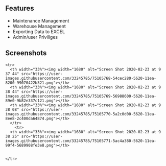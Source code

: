 ## Features
* Maintenance Management
* Warehouse Management
* Exporting Data to EXCEL
* Admin/user Priviliges

## Screenshots
<table width="100%">
	
	
	




	
	
	
	<tr>
	  <th width="33%"><img width="1680" alt="Screen Shot 2020-02-23 at 9 37 44" src="https://user-images.githubusercontent.com/33245785/75105768-54cec280-5620-11ea-8200-99070422b321.png"></th>
	  <th width="33%"><img width="1680" alt="Screen Shot 2020-02-23 at 9 38 44" src="https://user-images.githubusercontent.com/33245785/75105769-56988600-5620-11ea-89e0-9b82e337c121.png"></th>
	  <th width="33%"><img width="1680" alt="Screen Shot 2020-02-23 at 9 38 08" src="https://user-images.githubusercontent.com/33245785/75105770-5a2c0d00-5620-11ea-8ee8-2c400da64874.png"></th>
	  </tr>
		<tr>
	  <th width="33%"><img width="1680" alt="Screen Shot 2020-02-23 at 9 38 25" src="https://user-images.githubusercontent.com/33245785/75105771-5ac4a380-5620-11ea-99f4-5689908fe3e8.png"></th>
	  

	</tr>
</table>

